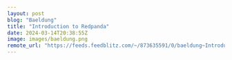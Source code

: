 ```yaml
---
layout: post
blog: "Baeldung"
title: "Introduction to Redpanda"
date: 2024-03-14T20:38:55Z
image: images/baeldung.png
remote_url: "https://feeds.feedblitz.com/~/873635591/0/baeldung~Introduction-to-Redpanda"
---
```

